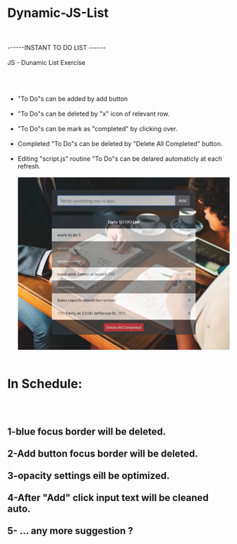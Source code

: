# Dynamic-JS-List

<br><br>
 ------INSTANT TO DO LIST ------
<br><br>
JS - Dunamic List Exercise 
<br><br>
<br><br>
* "To Do"s can be added by add button
<br><br>
* "To Do"s can be deleted by "x" icon of relevant row.
<br><br>
* "To Do"s can be mark as "completed" by clicking over.
<br><br>
* Completed "To Do"s can be deleted by "Delete All Completed" button.
<br><br>
* Editing "script.js" routine "To Do"s can be delared automaticly at each refresh.
<br><br>
![alt text](https://raw.githubusercontent.com/mustafaeker/Dynamic-JS-List-ex./master/read-me.png)
<br><br>
# In Schedule:
<br><br>
1-blue focus border will be deleted.
<br><br>
2-Add button focus border will be deleted.
<br><br>
3-opacity settings eill be optimized.
<br><br>
4-After "Add" click input text will be cleaned auto.
<br><br>
5- ... any more suggestion ?
<br><br>
-----------------------
